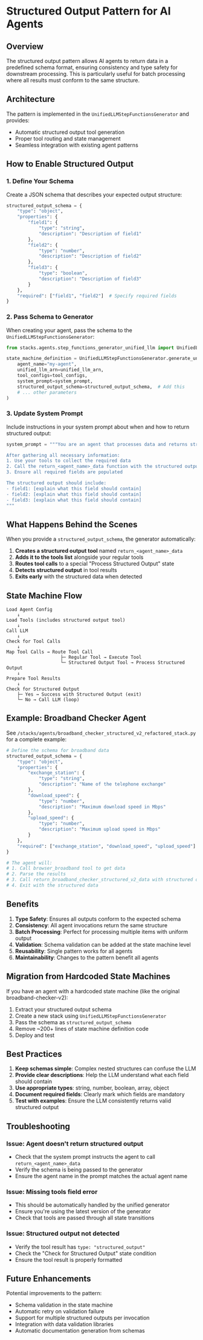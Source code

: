 # Structured Output Pattern for AI Agents

## Overview

The structured output pattern allows AI agents to return data in a predefined schema format, ensuring consistency and type safety for downstream processing. This is particularly useful for batch processing where all results must conform to the same structure.

## Architecture

The pattern is implemented in the `UnifiedLLMStepFunctionsGenerator` and provides:
- Automatic structured output tool generation
- Proper tool routing and state management
- Seamless integration with existing agent patterns

## How to Enable Structured Output

### 1. Define Your Schema

Create a JSON schema that describes your expected output structure:

```python
structured_output_schema = {
    "type": "object",
    "properties": {
        "field1": {
            "type": "string",
            "description": "Description of field1"
        },
        "field2": {
            "type": "number",
            "description": "Description of field2"
        },
        "field3": {
            "type": "boolean",
            "description": "Description of field3"
        }
    },
    "required": ["field1", "field2"]  # Specify required fields
}
```

### 2. Pass Schema to Generator

When creating your agent, pass the schema to the `UnifiedLLMStepFunctionsGenerator`:

```python
from stacks.agents.step_functions_generator_unified_llm import UnifiedLLMStepFunctionsGenerator

state_machine_definition = UnifiedLLMStepFunctionsGenerator.generate_unified_llm_agent_definition(
    agent_name="my-agent",
    unified_llm_arn=unified_llm_arn,
    tool_configs=tool_configs,
    system_prompt=system_prompt,
    structured_output_schema=structured_output_schema,  # Add this
    # ... other parameters
)
```

### 3. Update System Prompt

Include instructions in your system prompt about when and how to return structured output:

```python
system_prompt = """You are an agent that processes data and returns structured results.

After gathering all necessary information:
1. Use your tools to collect the required data
2. Call the return_<agent_name>_data function with the structured output
3. Ensure all required fields are populated

The structured output should include:
- field1: [explain what this field should contain]
- field2: [explain what this field should contain]
- field3: [explain what this field should contain]
"""
```

## What Happens Behind the Scenes

When you provide a `structured_output_schema`, the generator automatically:

1. **Creates a structured output tool** named `return_<agent_name>_data`
2. **Adds it to the tools list** alongside your regular tools
3. **Routes tool calls** to a special "Process Structured Output" state
4. **Detects structured output** in tool results
5. **Exits early** with the structured data when detected

## State Machine Flow

```
Load Agent Config
    ↓
Load Tools (includes structured output tool)
    ↓
Call LLM
    ↓
Check for Tool Calls
    ↓
Map Tool Calls → Route Tool Call
                    ├─ Regular Tool → Execute Tool
                    └─ Structured Output Tool → Process Structured Output
    ↓
Prepare Tool Results
    ↓
Check for Structured Output
    ├─ Yes → Success with Structured Output (exit)
    └─ No → Call LLM (loop)
```

## Example: Broadband Checker Agent

See `/stacks/agents/broadband_checker_structured_v2_refactored_stack.py` for a complete example:

```python
# Define the schema for broadband data
structured_output_schema = {
    "type": "object",
    "properties": {
        "exchange_station": {
            "type": "string",
            "description": "Name of the telephone exchange"
        },
        "download_speed": {
            "type": "number",
            "description": "Maximum download speed in Mbps"
        },
        "upload_speed": {
            "type": "number",
            "description": "Maximum upload speed in Mbps"
        }
    },
    "required": ["exchange_station", "download_speed", "upload_speed"]
}

# The agent will:
# 1. Call browser_broadband tool to get data
# 2. Parse the results
# 3. Call return_broadband_checker_structured_v2_data with structured output
# 4. Exit with the structured data
```

## Benefits

1. **Type Safety**: Ensures all outputs conform to the expected schema
2. **Consistency**: All agent invocations return the same structure
3. **Batch Processing**: Perfect for processing multiple items with uniform output
4. **Validation**: Schema validation can be added at the state machine level
5. **Reusability**: Single pattern works for all agents
6. **Maintainability**: Changes to the pattern benefit all agents

## Migration from Hardcoded State Machines

If you have an agent with a hardcoded state machine (like the original broadband-checker-v2):

1. Extract your structured output schema
2. Create a new stack using `UnifiedLLMStepFunctionsGenerator`
3. Pass the schema as `structured_output_schema`
4. Remove ~200+ lines of state machine definition code
5. Deploy and test

## Best Practices

1. **Keep schemas simple**: Complex nested structures can confuse the LLM
2. **Provide clear descriptions**: Help the LLM understand what each field should contain
3. **Use appropriate types**: string, number, boolean, array, object
4. **Document required fields**: Clearly mark which fields are mandatory
5. **Test with examples**: Ensure the LLM consistently returns valid structured output

## Troubleshooting

### Issue: Agent doesn't return structured output
- Check that the system prompt instructs the agent to call `return_<agent_name>_data`
- Verify the schema is being passed to the generator
- Ensure the agent name in the prompt matches the actual agent name

### Issue: Missing tools field error
- This should be automatically handled by the unified generator
- Ensure you're using the latest version of the generator
- Check that tools are passed through all state transitions

### Issue: Structured output not detected
- Verify the tool result has `type: "structured_output"`
- Check the "Check for Structured Output" state condition
- Ensure the tool result is properly formatted

## Future Enhancements

Potential improvements to the pattern:
- Schema validation in the state machine
- Automatic retry on validation failure
- Support for multiple structured outputs per invocation
- Integration with data validation libraries
- Automatic documentation generation from schemas